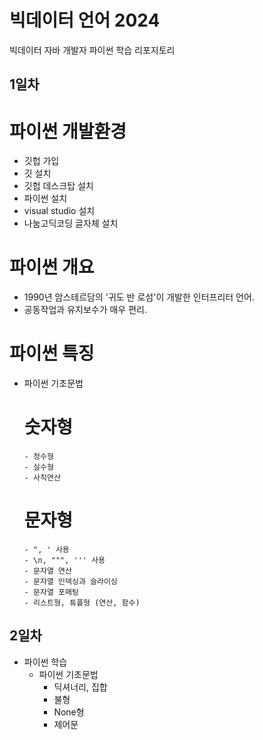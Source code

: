 # 빅데이터 언어 2024
빅데이터 자바 개발자 파이썬 학습 리포지토리

## 1일차
# 파이썬 개발환경
   - 깃헙 가입
   - 깃 설치
   - 깃헙 데스크탑 설치
   - 파이썬 설치
   - visual studio 설치
   - 나눔고딕코딩 글자체 설치

# 파이썬 개요
   - 1990년 암스테르담의 '귀도 반 로섬'이 개발한 인터프리터 언어.
   - 공동작업과 유지보수가 매우 편리.

# 파이썬 특징

- 파이썬 기초문법
    # 숫자형
      - 정수형
      - 실수형
      - 사칙연산
   # 문자형
      - ", ' 사용
      - \n, """, ''' 사용
      - 문자열 연산
      - 문자열 인덱싱과 슬라이싱
      - 문자열 포매팅
      - 리스트형, 튜플형 (연산, 함수)

## 2일차
   - 파이썬 학습
      - 파이썬 기초문법
         - 딕셔너리, 집합
         - 불형
         - None형
         - 제어문
   